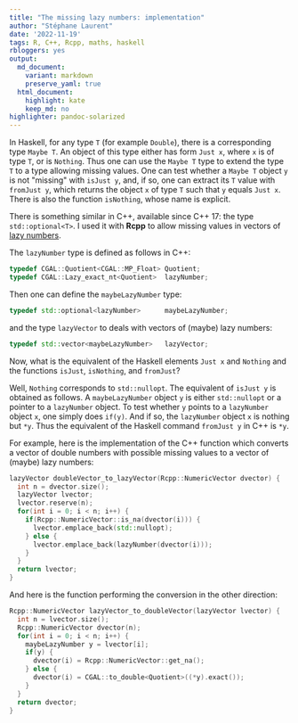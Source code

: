 ```yaml
---
title: "The missing lazy numbers: implementation"
author: "Stéphane Laurent"
date: '2022-11-19'
tags: R, C++, Rcpp, maths, haskell
rbloggers: yes
output:
  md_document:
    variant: markdown
    preserve_yaml: true
  html_document:
    highlight: kate
    keep_md: no
highlighter: pandoc-solarized
---
```


In Haskell, for any type `T` (for example `Double`), there is a
corresponding type `Maybe T`. An object of this type either has form
`Just x`, where `x` is of type `T`, or is `Nothing`. Thus one can use
the `Maybe T` type to extend the type `T` to a type allowing missing
values. One can test whether a `Maybe T` object `y` is not "missing"
with `isJust y`, and, if so, one can extract its `T` value with
`fromJust y`, which returns the object `x` of type `T` such that `y`
equals `Just x`. There is also the function `isNothing`, whose name is
explicit.

There is something similar in C++, available since C++ 17: the type
`std::optional<T>`. I used it with **Rcpp** to allow missing values in
vectors of [lazy
numbers](https://laustep.github.io/stlahblog/posts/lazyNumbers.html).

The `lazyNumber` type is defined as follows in C++:

``` cpp
typedef CGAL::Quotient<CGAL::MP_Float> Quotient;
typedef CGAL::Lazy_exact_nt<Quotient>  lazyNumber;
```

Then one can define the `maybeLazyNumber` type:

``` cpp
typedef std::optional<lazyNumber>      maybeLazyNumber;
```

and the type `lazyVector` to deals with vectors of (maybe) lazy numbers:

``` cpp
typedef std::vector<maybeLazyNumber>   lazyVector;
```

Now, what is the equivalent of the Haskell elements `Just x` and
`Nothing` and the functions `isJust`, `isNothing`, and `fromJust`?

Well, `Nothing` corresponds to `std::nullopt`. The equivalent of
`isJust y` is obtained as follows. A `maybeLazyNumber` object `y` is
either `std::nullopt` or a pointer to a `lazyNumber` object. To test
whether `y` points to a `lazyNumber` object `x`, one simply does
`if(y)`. And if so, the `lazyNumber` object `x` is nothing but `*y`.
Thus the equivalent of the Haskell command `fromJust y` in C++ is `*y`.

For example, here is the implementation of the C++ function which
converts a vector of double numbers with possible missing values to a
vector of (maybe) lazy numbers:

``` cpp
lazyVector doubleVector_to_lazyVector(Rcpp::NumericVector dvector) {
  int n = dvector.size();
  lazyVector lvector;
  lvector.reserve(n);
  for(int i = 0; i < n; i++) {
    if(Rcpp::NumericVector::is_na(dvector(i))) {
      lvector.emplace_back(std::nullopt);
    } else {
      lvector.emplace_back(lazyNumber(dvector(i)));
    }
  }
  return lvector;
}
```

And here is the function performing the conversion in the other
direction:

``` cpp
Rcpp::NumericVector lazyVector_to_doubleVector(lazyVector lvector) {
  int n = lvector.size();
  Rcpp::NumericVector dvector(n);
  for(int i = 0; i < n; i++) {
    maybeLazyNumber y = lvector[i];
    if(y) {
      dvector(i) = Rcpp::NumericVector::get_na();
    } else {
      dvector(i) = CGAL::to_double<Quotient>((*y).exact());
    }
  }
  return dvector;
}
```
